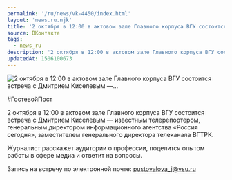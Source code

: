 ```yaml
---
permalink: '/ru/news/vk-4450/index.html'
layout: 'news.ru.njk'
title: '2 октября в 12:00 в актовом зале Главного корпуса ВГУ состоится встреча с Дмитрием Киселевым —'
source: ВКонтакте
tags:
  - news_ru
description: '2 октября в 12:00 в актовом зале Главного корпуса ВГУ состоится встреча с Дмитрием Киселевым —…'
updatedAt: 1506100673
---
```

![2 октября в 12:00 в актовом зале Главного корпуса ВГУ состоится встреча с Дмитрием Киселевым —…](https://sun9-44.userapi.com/impf/c837627/v837627428/6acbd/JO9B3PA-xq4.jpg?size=420x280&quality=96&proxy=1&sign=68864013f70c92c6cbcbc33a76bb7e38&c_uniq_tag=fOYWI9R1rzP2n0j1J9zYE-rUdwggojbU8LvbkoHDPLM&type=album)

#ГостевойПост

2 октября в 12:00 в актовом зале Главного корпуса ВГУ состоится встреча с Дмитрием Киселевым — известным телерепортером, генеральным директором информационного агентства «Россия сегодня», заместителем генерального директора телеканала ВГТРК.

Журналист расскажет аудитории о профессии, поделится опытом работы в сфере медиа и ответит на вопросы.

Запись на встречу по электронной почте: pustovalova_j@vsu.ru
